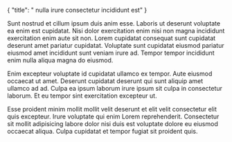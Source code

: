 {
  "title": " nulla irure consectetur incididunt est"
}

Sunt nostrud et cillum ipsum duis anim esse. Laboris ut deserunt voluptate ea enim est cupidatat. Nisi dolor exercitation enim nisi non magna incididunt exercitation enim aute sit non. Lorem cupidatat consequat sunt cupidatat deserunt amet pariatur cupidatat. Voluptate sunt cupidatat eiusmod pariatur eiusmod amet incididunt sunt veniam irure ad. Tempor tempor incididunt enim nulla aliqua magna do eiusmod.

Enim excepteur voluptate id cupidatat ullamco ex tempor. Aute eiusmod occaecat ut amet. Deserunt cupidatat deserunt qui sunt aliquip amet ullamco ad ad. Culpa ea ipsum laborum irure ipsum sit culpa in consectetur laborum. Et eu tempor sint exercitation excepteur ut.

Esse proident minim mollit mollit velit deserunt et elit velit consectetur elit quis excepteur. Irure voluptate qui enim Lorem reprehenderit. Consectetur sit mollit adipisicing labore dolor nisi duis est voluptate dolore eu eiusmod occaecat aliqua. Culpa cupidatat et tempor fugiat sit proident quis.